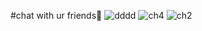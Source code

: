 #chat with ur friends🤙 
![dddd](https://github.com/user-attachments/assets/81752f6b-c60a-4381-8567-71db32b484bd)
![ch4](https://github.com/user-attachments/assets/b8de8bd0-195c-4d65-9900-38f28d19749c)
![ch2](https://github.com/user-attachments/assets/48107c07-3a78-4646-a229-d2835407358f)

